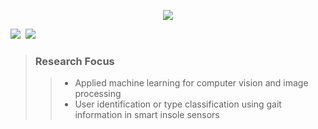 
<p align="center">
	<img src="https://capsule-render.vercel.app/api?type=soft&color=000000&fontColor=FFFFFF&height=50&section=header&text=박%20희%20찬%20(Park%20Hee-Chan,%20朴喜儹)%20%20-%20%20gabliw&fontSize=30" />
</p>


<p align="left">
  <a href="https://hits.seeyoufarm.com"><img src="https://hits.seeyoufarm.com/api/count/incr/badge.svg?url=https%3A%2F%2Fgithub.com%2Fgabliw&count_bg=%2341B883&title_bg=%23CDC2C2&icon=github.svg&icon_color=%23E7E7E7&title=hits&edge_flat=false"/></a>&nbsp
<a href="https://www.instagram.com/gabliw/"><img src="https://img.shields.io/badge/Instagram-E4405F?style=flat-square&logo=Instagram&logoColor=white&link=https://www.instagram.com/gabliw/"/></a>&nbsp
</p>

>### Research Focus
>> * Applied machine learning for computer vision and image processing   
>> * User identification or type classification using gait information in smart insole sensors




